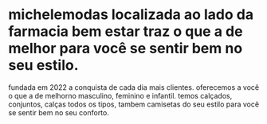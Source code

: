 # michelemodas localizada ao lado da farmacia bem estar traz o que a de melhor para você se sentir bem no seu estilo.
fundada em 2022 a conquista de cada dia mais clientes.
oferecemos a você o que a de melhorno masculino, feminino e infantil.
temos calçados, conjuntos, calças todos os tipos, tambem camisetas do seu estilo para você se sentir bem no seu conforto.  
